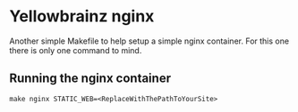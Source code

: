 # Yellowbrainz nginx

Another simple Makefile to help setup a simple nginx container. For this one
there is only one command to mind.

## Running the nginx container

```
make nginx STATIC_WEB=<ReplaceWithThePathToYourSite>
```